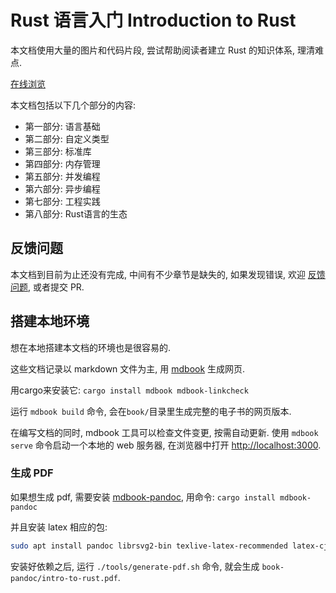 # Rust 语言入门 Introduction to Rust

本文档使用大量的图片和代码片段, 尝试帮助阅读者建立 Rust 的知识体系, 理清难点.

[在线浏览](https://rust.biofan.org)

本文档包括以下几个部分的内容:

- 第一部分: 语言基础
- 第二部分: 自定义类型
- 第三部分: 标准库
- 第四部分: 内存管理
- 第五部分: 并发编程
- 第六部分: 异步编程
- 第七部分: 工程实践
- 第八部分: Rust语言的生态

## 反馈问题

本文档到目前为止还没有完成, 中间有不少章节是缺失的, 如果发现错误,
欢迎 [反馈问题](https://github.com/xushaohua/intro-to-rust/issues), 或者提交 PR.

## 搭建本地环境

想在本地搭建本文档的环境也是很容易的.

这些文档记录以 markdown 文件为主, 用 [mdbook](https://github.com/rust-lang/mdBook) 生成网页.

用cargo来安装它: `cargo install mdbook mdbook-linkcheck`

运行 `mdbook build` 命令, 会在`book/`目录里生成完整的电子书的网页版本.

在编写文档的同时, mdbook 工具可以检查文件变更, 按需自动更新.
使用 `mdbook serve` 命令启动一个本地的 web 服务器, 在浏览器中打开 [http://localhost:3000](http://localhost:3000).

### 生成 PDF

如果想生成 pdf, 需要安装 [mdbook-pandoc](https://github.com/max-heller/mdbook-pandoc),
用命令: `cargo install mdbook-pandoc`

并且安装 latex 相应的包:

```bash
sudo apt install pandoc librsvg2-bin texlive-latex-recommended latex-cjk-all texlive-xetex
```

安装好依赖之后, 运行 `./tools/generate-pdf.sh` 命令, 就会生成 `book-pandoc/intro-to-rust.pdf`.
